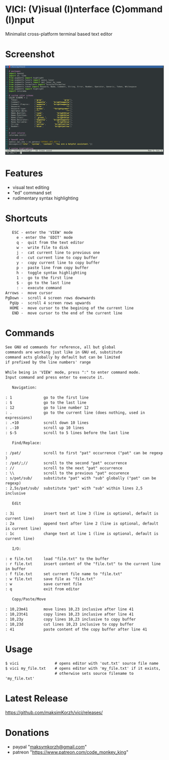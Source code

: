 # VICI: (V)isual (I)nterface (C)ommand (I)nput
Minimalist cross-platform terminal based text editor

# Screenshot
![IMAGE ALT TEXT HERE](https://raw.githubusercontent.com/maksimKorzh/vici/main/assets/vici.png)

# Features
 - visual text editing
 - "ed" command set
 - rudimentary syntax highlighting

# Shortcuts
       ESC - enter the 'VIEW' mode
         e - enter the 'EDIT' mode
         q -  quit from the text editor
         w -  write file to disk
         j -  cat current line to previous one
         d -  cut current line to copy buffer
         y -  copy current line to copy buffer
         p -  paste line from copy buffer
         h -  toggle syntax highlighting
         1 -  go to the first line
         $ -  go to the last line
         : -  execute command
    Arrows -  move cursor
    PgDown -  scroll 4 screen rows downwards
      PgUp -  scroll 4 screen rows upwards
      HOME -  move cursor to the begining of the current line
       END -  move cursor to the end of the current line

# Commands
    See GNU ed commands for reference, all but global
    commands are working just like in GNU ed, substitute
    command acts globally by default but can be limited
    if prefixed by the line numbers' range

    While being in 'VIEW' mode, press ":" to enter command mode.
    Input command and press enter to execute it.

       Navigation:

    : 1              go to the first line
    : $              go to the last line
    : 12             go to line number 12
    : .              go to the current line (does nothing, used in expressions)
    : .+10           scroll down 10 lines
    : .-10           scroll up 10 lines
    : $-5            scroll to 5 lines before the last line

       Find/Replace:

    : /pat/          scroll to first "pat" occurrence ("pat" can be regexp )
    : /pat/;//       scroll to the second "pat" occurrence
    : //             scroll to the next "pat" occurrence
    : \\             scroll to the previous "pat" occurence
    : s/pat/sub/     substitute "pat" with "sub" globally ("pat" can be regexp)
    : 2,5s/pat/sub/  substitute "pat" with "sub" within lines 2,5 inclusive

       Edit

    : 3i             insert text at line 3 (line is optional, default is current line)
    : 2a             append text after line 2 (line is optional, default is current line)
    : 1c             change text at line 1 (line is optional, default is current line)  

       I/O:

    : e file.txt     load "file.txt" to the buffer
    : r file.txt     insert content of the "file.txt" to the current line in buffer
    : f file.txt     set current file name to "file.txt"
    : w file.txt     save file as "file.txt"
    : w              save current file
    : q              exit from editor

       Copy/Paste/Move

    : 10,23m41       move lines 10,23 inclusive after line 41
    : 10,23t41       copy lines 10,23 inclusive after line 41
    : 10,23y         copy lines 10,23 inclusive to copy buffer
    : 10,23d         cut lines 10,23 inclusive to copy buffer
    : 41             paste content of the copy buffer after line 41

# Usage
    $ vici                # opens editor with 'out.txt' source file name
    $ vici my_file.txt    # opens editor with 'my_file.txt' if it exists,
                          # otherwise sets source filename to 'my_file.txt'

# Latest Release
https://github.com/maksimKorzh/vici/releases/

# Donations
 - paypal "maksymkorzh@gmail.com"
 - patreon "https://www.patreon.com/code_monkey_king"

